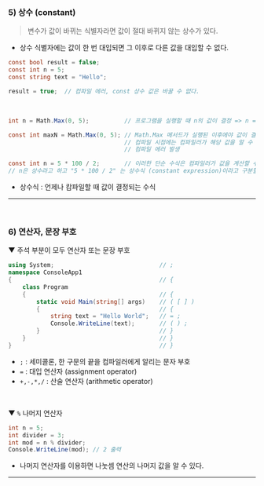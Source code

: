 ### 5) 상수 (constant)
> 변수가 값이 바뀌는 식별자라면 값이 절대 바뀌지 않는 상수가 있다.
- 상수 식별자에는 값이 한 번 대입되면 그 이후로 다른 값을 대입할 수 없다.

```csharp
const bool result = false;
const int n = 5;
const string text = "Hello";

result = true;  // 컴파일 에러, const 상수 값은 바꿀 수 없다.
```
<br>

```csharp
int n = Math.Max(0, 5);          // 프로그램을 실행할 때 n의 값이 결정 => n = 5

const int maxN = Math.Max(0, 5); // Math.Max 메서드가 실행된 이후에야 값이 결정되고,
                                 // 컴파일 시점에는 컴파일러가 해당 값을 알 수 없으므로
                                 // 컴파일 에러 발생

const int n = 5 * 100 / 2;       // 이러한 단순 수식은 컴파일러가 값을 계산할 수 있다.
// n은 상수라고 하고 "5 * 100 / 2" 는 상수식 (constant expression)이라고 구분할 수 있다.
```
- 상수식 : 언제나 캄파일할 때 값이 결정되는 수식

****
<br>

### 6) 연산자, 문장 부호
▼ 주석 부분이 모두 연산자 또는 문장 부호
```csharp
using System;                              // ;
namespace ConsoleApp1
{                                          // {
    class Program
    {                                      // {
        static void Main(string[] args)    // ( [ ] )
        {                                  // {
            string text = "Hello World";   // = ;
            Console.WriteLine(text);       // ( ) ;
        }                                  // }
    }                                      // }
}                                          // }
```
- `;` : 세미콜론, 한 구문의 끝을 컴파일러에게 알리는 문자 부호
- `=` : 대입 연산자 (assignment operator)
- `+,-,*,/` : 산술 연산자 (arithmetic operator)
<br>

▼ `%` 나머지 연산자
```csharp
int n = 5;
int divider = 3;
int mod = n % divider;
Console.WriteLine(mod); // 2 출력
```
- 나머지 연산자를 이용하면 나눗셈 연산의 나머지 값을 알 수 있다.

****
<br>

